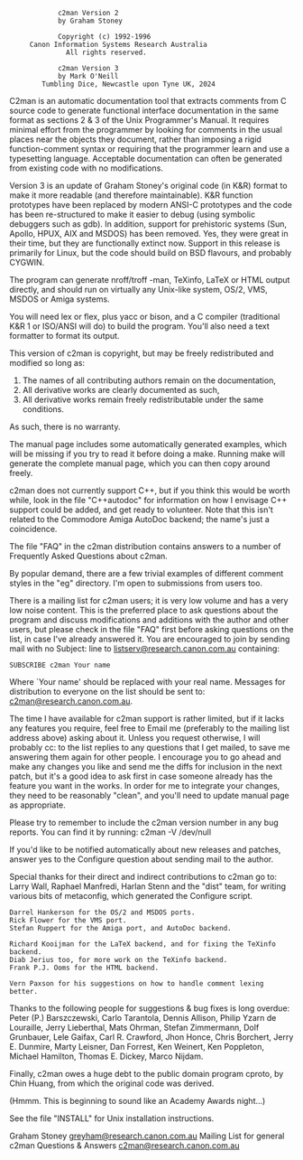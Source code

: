 
				c2man Version 2
				by Graham Stoney

			    Copyright (c) 1992-1996
		 Canon Information Systems Research Australia
			      All rights reserved.
	 
				c2man Version 3
   				by Mark O'Neill
      		Tumbling Dice, Newcastle upon Tyne UK, 2024
   	

C2man is an automatic documentation tool that extracts comments from C source
code to generate functional interface documentation in the same format as
sections 2 & 3 of the Unix Programmer's Manual. It requires minimal effort from
the programmer by looking for comments in the usual places near the objects
they document, rather than imposing a rigid function-comment syntax or
requiring that the programmer learn and use a typesetting language.  Acceptable
documentation can often be generated from existing code with no modifications.

Version 3 is an update of Graham Stoney's original code (in K&R) format to make it more
readable (and therefore maintainable). K&R function prototypes have been replaced
by modern ANSI-C prototypes and the code has been re-structured to make it easier
to debug (using symbolic debuggers such as gdb). In addition, support for prehistoric
systems (Sun, Apollo, HPUX, AIX and MSDOS) has been removed. Yes, they were great in
their time, but they are functionally extinct now. Support in this release is primarily
for Linux, but the code should build on BSD flavours, and probably CYGWIN.

The program can generate nroff/troff -man, TeXinfo, LaTeX or HTML output
directly, and should run on virtually any Unix-like system, OS/2, VMS, MSDOS or
Amiga systems.

You will need lex or flex, plus yacc or bison, and a C compiler (traditional
K&R 1 or ISO/ANSI will do) to build the program. You'll also need a text
formatter to format its output.

This version of c2man is copyright, but may be freely redistributed and modified
so long as:

1. The names of all contributing authors remain on the documentation,
2. All derivative works are clearly documented as such,
3. All derivative works remain freely redistributable under the same conditions.

As such, there is no warranty.

The manual page includes some automatically generated examples, which will be
missing if you try to read it before doing a make.  Running make will generate
the complete manual page, which you can then copy around freely.

c2man does not currently support C++, but if you think this would be worth
while, look in the file "C++autodoc" for information on how I envisage C++
support could be added, and get ready to volunteer.  Note that this isn't
related to the Commodore Amiga AutoDoc backend; the name's just a coincidence.

The file "FAQ" in the c2man distribution contains answers to a number of
Frequently Asked Questions about c2man.

By popular demand, there are a few trivial examples of different comment
styles in the "eg" directory.  I'm open to submissions from users too.


There is a mailing list for c2man users; it is very low volume and has a very
low noise content.  This is the preferred place to ask questions about the
program and discuss modifications and additions with the author and other
users, but please check in the file "FAQ" first before asking questions on the
list, in case I've already answered it.  You are encouraged to join by sending
mail with no Subject: line to <listserv@research.canon.com.au> containing:

	SUBSCRIBE c2man Your name

Where `Your name' should be replaced with your real name.
Messages for distribution to everyone on the list should be sent to:
<c2man@research.canon.com.au>.


The time I have available for c2man support is rather limited, but if it lacks
any features you require, feel free to Email me (preferably to the mailing list
address above) asking about it.  Unless you request otherwise, I will probably
cc: to the list replies to any questions that I get mailed, to save me
answering them again for other people.  I encourage you to go ahead and make
any changes you like and send me the diffs for inclusion in the next patch, but
it's a good idea to ask first in case someone already has the feature you want
in the works.  In order for me to integrate your changes, they need to be
reasonably "clean", and you'll need to update manual page as appropriate.

Please try to remember to include the c2man version number in any bug reports.
You can find it by running: c2man -V /dev/null

If you'd like to be notified automatically about new releases and patches,
answer yes to the Configure question about sending mail to the author.


Special thanks for their direct and indirect contributions to c2man go to:
    Larry Wall, Raphael Manfredi, Harlan Stenn and the "dist" team, for writing
    various bits of metaconfig, which generated the Configure script.

    Darrel Hankerson for the OS/2 and MSDOS ports.
    Rick Flower for the VMS port.
    Stefan Ruppert for the Amiga port, and AutoDoc backend.

    Richard Kooijman for the LaTeX backend, and for fixing the TeXinfo backend.
    Diab Jerius too, for more work on the TeXinfo backend.
    Frank P.J. Ooms for the HTML backend.

    Vern Paxson for his suggestions on how to handle comment lexing better.

Thanks to the following people for suggestions & bug fixes is long overdue:
    Peter (P.) Barszczewski, Carlo Tarantola, Dennis Allison,
    Philip Yzarn de Louraille, Jerry Lieberthal, Mats Ohrman, Stefan Zimmermann,
    Dolf Grunbauer, Lele Gaifax, Carl R. Crawford, Jhon Honce, Chris Borchert,
    Jerry E. Dunmire, Marty Leisner, Dan Forrest, Ken Weinert, Ken Poppleton,
    Michael Hamilton, Thomas E. Dickey, Marco Nijdam.

Finally, c2man owes a huge debt to the public domain program cproto, by
Chin Huang, from which the original code was derived.

(Hmmm.  This is beginning to sound like an Academy Awards night...)


See the file "INSTALL" for Unix installation instructions.


Graham Stoney					  greyham@research.canon.com.au
Mailing List for general c2man Questions & Answers  c2man@research.canon.com.au

